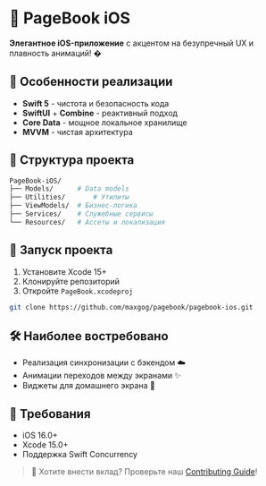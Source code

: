 #  PageBook iOS

**Элегантное iOS-приложение** с акцентом на безупречный UX и плавность анимаций! �

## 🌈 Особенности реализации
- **Swift 5** - чистота и безопасность кода
- **SwiftUI** + **Combine** - реактивный подход
- **Core Data** - мощное локальное хранилище
- **MVVM** - чистая архитектура

## 🧱 Структура проекта
```bash
PageBook-iOS/
├── Models/      # Data models
├── Utilities/       # Утилиты
├── ViewModels/  # Бизнес-логика
├── Services/    # Служебные сервисы
└── Resources/   # Ассеты и локализация
```

## 🚀 Запуск проекта
1. Установите Xcode 15+
2. Клонируйте репозиторий
3. Откройте `PageBook.xcodeproj`

```bash
git clone https://github.com/maxgog/pagebook/pagebook-ios.git
```

## 🛠 Наиболее востребовано
- Реализация синхронизации с бэкендом ☁️
- Анимации переходов между экранами ✨
- Виджеты для домашнего экрана 📱

## 🍏 Требования
- iOS 16.0+
- Xcode 15.0+
- Поддержка Swift Concurrency

> 🌟 Хотите внести вклад? Проверьте наш [Contributing Guide](LINK)!
